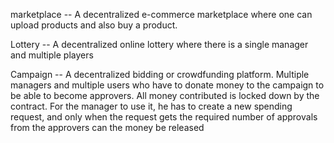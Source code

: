 marketplace -- A decentralized e-commerce marketplace where one can upload products and also buy a product.

Lottery -- A decentralized online lottery where there is a single manager and multiple players

Campaign -- A decentralized bidding or crowdfunding platform. Multiple managers and multiple users who have to donate money to the campaign to be able to become approvers. All money contributed is locked down by the contract. For the manager to use it, he has to create a new spending request, and only when the request gets the required number of approvals from the approvers can the money be released
